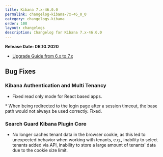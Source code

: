 ```yaml
---
title: Kibana 7.x-46.0.0
permalink: changelog-kibana-7x-46_0_0
category: changelogs-kibana
order: 100
layout: changelogs
description: Changelog for Kibana 7.x-46.0.0	
---
```


<!--- Copyright 2020 floragunn GmbH -->

**Release Date: 06.10.2020**

* [Upgrade Guide from 6.x to 7.x](../_docs_installation/installation_upgrading_6_7.md)

## Bug Fixes


### Kibana Authentication and Multi Tenancy

* Fixed read only mode for React based apps.
<p />
* When being redirected to the login page after a session timeout, the base path would not always be used correctly. Fixed.
<p />


### Search Guard Kibana Plugin Core

* No longer caches tenant data in the browser cookie, as this led to unexpected behavior when working with tenants, e.g., inability to select tenants added via API, inability to store a large amount of tenants' data due to the cookie size limit.
<p />



